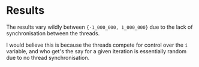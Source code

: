 # Results

The results vary wildly between `{-1_000_000, 1_000_000}` due to the lack of synchronisation between the threads.

I would believe this is because the threads compete for control over the `i` variable, and who get's the say for a given iteration is essentially random due to no thread synchronisation.
